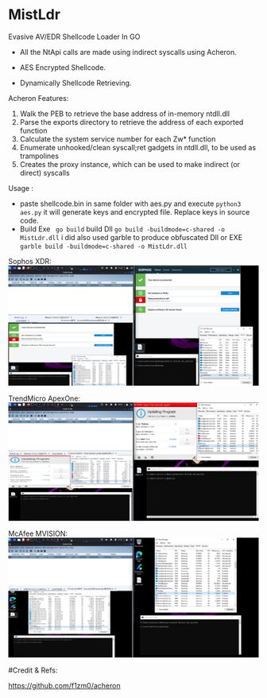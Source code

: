 # MistLdr
Evasive AV/EDR Shellcode Loader In GO

- All the NtApi calls are made using indirect syscalls using Acheron.

- AES Encrypted Shellcode.

- Dynamically Shellcode Retrieving.

Acheron Features:
1) Walk the PEB to retrieve the base address of in-memory ntdll.dll
2) Parse the exports directory to retrieve the address of each exported function
3) Calculate the system service number for each Zw* function
4) Enumerate unhooked/clean syscall;ret gadgets in ntdll.dll, to be used as trampolines
5) Creates the proxy instance, which can be used to make indirect (or direct) syscalls

Usage :
- paste shellcode.bin in same folder with aes.py and execute ```python3 aes.py``` it will generate keys and encrypted file. Replace keys in source code.
- Build Exe ``` go build``` build Dll ```go build -buildmode=c-shared -o MistLdr.dll``` i did also used garble to produce obfuscated Dll or EXE ```garble build -buildmode=c-shared -o MistLdr.dll```

Sophos XDR:
![](https://raw.githubusercontent.com/ZwNagi/MistLdr/refs/heads/main/assets/mistldr.png)

TrendMicro ApexOne:
![](https://raw.githubusercontent.com/ZwNagi/MistLdr/refs/heads/main/assets/apexone.png)

McAfee MVISION:
![](https://raw.githubusercontent.com/ZwNagi/MistLdr/refs/heads/main/assets/mvision.png)

#Credit & Refs:

https://github.com/f1zm0/acheron
